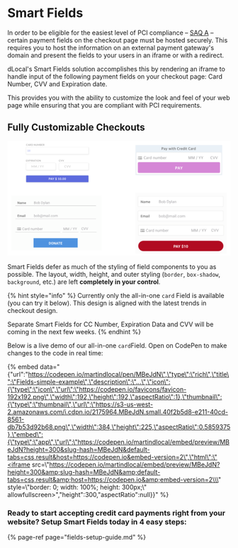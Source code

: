 # Smart Fields

In order to be eligible for the easiest level of PCI compliance – [SAQ A](https://www.pcisecuritystandards.org/pci_security/completing_self_assessment) – certain payment fields on the checkout page must be hosted securely. This requires you to host the information on an external payment gateway's domain and present the fields to your users in an iframe or with a redirect.

dLocal's Smart Fields solution accomplishes this by rendering an iframe to handle input of the following payment fields on your checkout page: Card Number, CVV and Expiration date.

This provides you with the ability to customize the look and feel of your web page while ensuring that you are compliant with PCI requirements.

## Fully Customizable Checkouts

![](../../.gitbook/assets/image.png)

Smart Fields defer as much of the styling of field components to you as possible. The layout, width, height, and outer styling \(`border`, `box-shadow`, `background`, etc.\) are left **completely in your control**.

{% hint style="info" %}
Currently only the all-in-one `card` Field is available \(you can try it below\). This design is aligned with the latest trends in checkout design.

Separate Smart Fields for CC Number, Expiration Data and CVV will be coming in the next few weeks.
{% endhint %}

Below is a live demo of our all-in-one `card`Field. Open on CodePen to make changes to the code in real time:

{% embed data="{\"url\":\"https://codepen.io/martindlocal/pen/MBeJdN\",\"type\":\"rich\",\"title\":\"Fields-simple-example\",\"description\":\"...\",\"icon\":{\"type\":\"icon\",\"url\":\"https://codepen.io/favicons/favicon-192x192.png\",\"width\":192,\"height\":192,\"aspectRatio\":1},\"thumbnail\":{\"type\":\"thumbnail\",\"url\":\"https://s3-us-west-2.amazonaws.com/i.cdpn.io/2175964.MBeJdN.small.40f2b5d8-e211-40cd-8561-db7b53d92b68.png\",\"width\":384,\"height\":225,\"aspectRatio\":0.5859375},\"embed\":{\"type\":\"app\",\"url\":\"https://codepen.io/martindlocal/embed/preview/MBeJdN?height=300&slug-hash=MBeJdN&default-tabs=css,result&host=https://codepen.io&embed-version=2\",\"html\":\"<iframe src=\\\"https://codepen.io/martindlocal/embed/preview/MBeJdN?height=300&amp;slug-hash=MBeJdN&amp;default-tabs=css,result&amp;host=https://codepen.io&amp;embed-version=2\\\" style=\\\"border: 0; width: 100%; height: 300px;\\\" allowfullscreen></iframe>\",\"height\":300,\"aspectRatio\":null}}" %}

### Ready to start accepting credit card payments right from your website? Setup Smart Fields today in 4 easy steps:

{% page-ref page="fields-setup-guide.md" %}

